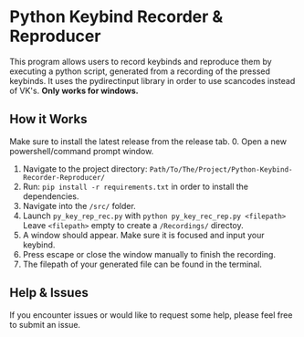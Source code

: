 # Python Keybind Recorder & Reproducer
This program allows users to record keybinds and reproduce them by executing a python script, generated from a recording of the pressed keybinds. It uses the pydirectinput library in order to use scancodes instead of VK's. **Only works for windows.**
## How it Works
Make sure to install the latest release from the release tab.
0. Open a new powershell/command prompt window.
1. Navigate to the project directory: `Path/To/The/Project/Python-Keybind-Recorder-Reproducer/`
2. Run: `pip install -r requirements.txt` in order to install the dependencies.
3. Navigate into the `/src/` folder.
4. Launch `py_key_rep_rec.py` with `python py_key_rec_rep.py <filepath>` Leave `<filepath>` empty to create a `/Recordings/` directoy.
5. A window should appear. Make sure it is focused and input your keybind.
6. Press escape or close the window manually to finish the recording.
7. The filepath of your generated file can be found in the terminal.
## Help & Issues
If you encounter issues or would like to request some help, please feel free to submit an issue.

